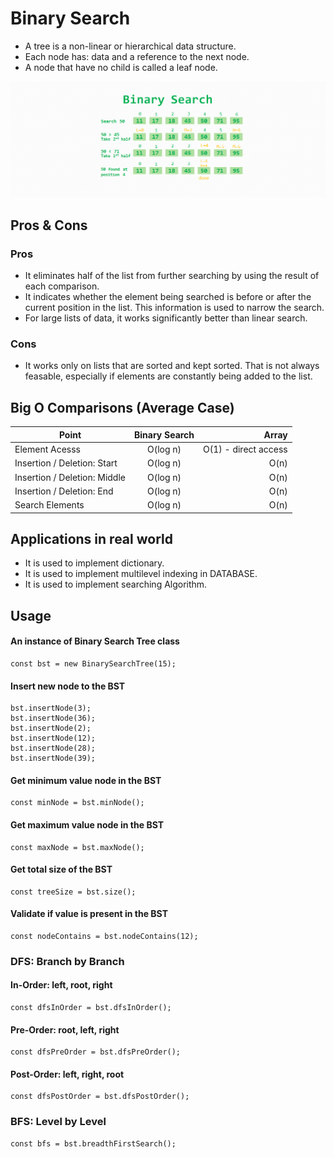 # Binary Search
- A tree is a non-linear or hierarchical data structure.
- Each node has: data and a reference to the next node.
- A node that have no child is called a leaf node.

<p align="center">
  <img src="../assets/images/binary-search.png" />
</p>


## Pros & Cons

### Pros
- It eliminates half of the list from further searching by using the result of each comparison.
- It indicates whether the element being searched is before or after the current position in the list. This information is used to narrow the search.
- For large lists of data, it works significantly better than linear search.

### Cons
- It works only on lists that are sorted and kept sorted. That is not always feasable, especially if elements are constantly being added to the list.


## Big O Comparisons (Average Case)

| Point                         |      Binary Search       |                Array |
| ----------------------------- | :----------------------: | -------------------: |
| Element Acesss                |         O(log n)         | O(1) - direct access |
| Insertion / Deletion: Start   |         O(log n)         |                 O(n) |
| Insertion / Deletion: Middle  |         O(log n)         |                 O(n) |
| Insertion / Deletion: End     |         O(log n)         |                 O(n) |
| Search Elements               |         O(log n)         |                 O(n) |


## Applications in real world
- It is used to implement dictionary.
- It is used to implement multilevel indexing in DATABASE.
- It is used to implement searching Algorithm.


## Usage
#### An instance of Binary Search Tree class
```
const bst = new BinarySearchTree(15);
```

#### Insert new node to the BST
```
bst.insertNode(3);
bst.insertNode(36);
bst.insertNode(2);
bst.insertNode(12);
bst.insertNode(28);
bst.insertNode(39);
```

#### Get minimum value node in the BST
```
const minNode = bst.minNode();
```

#### Get maximum value node in the BST
```
const maxNode = bst.maxNode();
```

#### Get total size of the BST
```
const treeSize = bst.size();
```

#### Validate if value is present in the BST
```
const nodeContains = bst.nodeContains(12);
```

### DFS: Branch by Branch

#### In-Order: left, root, right
```
const dfsInOrder = bst.dfsInOrder();
```

#### Pre-Order: root, left, right
```
const dfsPreOrder = bst.dfsPreOrder();
```

#### Post-Order: left, right, root
```
const dfsPostOrder = bst.dfsPostOrder();
```

### BFS: Level by Level
```
const bfs = bst.breadthFirstSearch();
```
